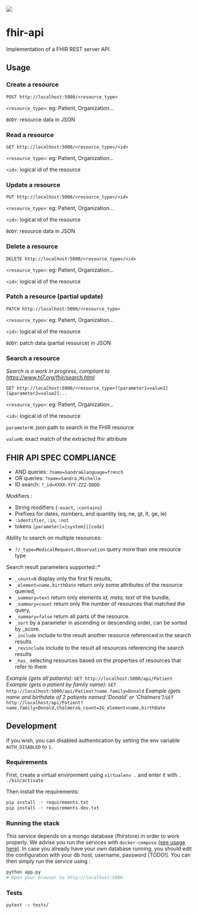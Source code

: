 ![](https://github.com/arkhn/warehouse-api/workflows/fhir-api/badge.svg)

# fhir-api

Implementation of a FHIR REST server API.

## Usage

### Create a resource

`POST http://localhost:5000/<resource_type>`

`<resource_type>`: eg: Patient, Organization...

`BODY`: resource data in JSON

### Read a resource

`GET http://localhost:5000/<resource_type>/<id>`

`<resource_type>`: eg: Patient, Organization...

`<id>`: logical id of the resource

### Update a resource

`PUT http://localhost:5000/<resource_type>/<id>`

`<resource_type>`: eg: Patient, Organization...

`<id>`: logical id of the resource

`BODY`: resource data in JSON

### Delete a resource

`DELETE http://localhost:5000/<resource_type>/<id>`

`<resource_type>`: eg: Patient, Organization...

`<id>`: logical id of the resource

### Patch a resource (partial update)

`PATCH http://localhost:5000/<resource_type>`

`<resource_type>`: eg: Patient, Organization...

`<id>`: logical id of the resource

`BODY`: patch data (partial resource) in JSON

### Search a resource

_Search is a work in progress, compliant to https://www.hl7.org/fhir/search.html_

`GET http://localhost:5000/<resource_type>?[parameter1=value1][&parameter2=value2]...`

`<resource_type>`: eg: Patient, Organization...

`<id>`: logical id of the resource

`parameterN`: json path to search in the FHIR resource

`valueN`: exact match of the extracted fhir attribute

## FHIR API SPEC COMPLIANCE

- AND queries: `?name=Sandra&language=french`
- OR queries: `?name=Sandra,Michelle`
- ID search: `?_id=XXXX-YYY-ZZZ-DDDD`

Modifiers :

- String modifiers (`:exact`, `:contains`)
- Prefixes for dates, numbers, and quantity (eq, ne, gt, lt, ge, le)
- `:identifier`, `:in`, `:not`
- tokens `[parameter]=[system]|[code]`<br>

Ability to search on multiple resources:

- `?/_type=MedicalRequest,Observation` query more than one resource type

Search result parameters supported::\*

- `_count=N` display only the first N results,
- `_element=name,birthDate` return only some attributes of the resource queried,
- `_summary=text` return only elements _id, meta, text_ of the bundle,
- `_summary=count` return only the number of resources that matched the query,
- `_summary=false` return all parts of the resource.
- `_sort` by a parameter in ascending or descending order, can be sorted by \_score.
- `_include` include to the result another resource referenced in the search results
- `_revinclude` include to the result all resources referencing the search results
- `_has_` selecting resources based on the properties of resources that refer to them

_Example (gets all patients)_: `GET http://localhost:5000/api/Patient` <br>
_Example (gets a patient by family name)_: `GET http://localhost:5000/api/Patient?name.family=Donald`
_Example (gets name and birthdate of 2 patients named 'Donald' or 'Chalmers')_:`GET http://localhost/api/Patient?name.family=Donald,Chalmers&_count=2&_element=name,birthDate`

## Development

If you wish, you can disabled authentication by setting the env variable `AUTH_DISABLED` to `1`.

### Requirements

First, create a virtual environment using `virtualenv .` and enter it with `. ./bin/activate`

Then install the requirements:

```bash
pip install -r requirements.txt
pip install -r requirements-dev.txt
```

### Running the stack

This service depends on a mongo database (fhirstore) in order to work properly. We advise you run the services with `docker-compose` [(see usage here)](../README.md). In case you already have your own database running, you should edit the configuration with your db host, username, password [TODO!]. You can then simply run the service using :

```bash
python app.py
# Open your browser to http://localhost:5000
```

### Tests

```bash
pytest -v tests/
```
